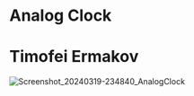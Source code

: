 # Analog Clock

# Timofei Ermakov

![Screenshot_20240319-234840_AnalogClock](https://github.com/timermakov/AnalogClock/assets/28806684/a50f0eb8-5b19-47ab-acee-981af1be830f)
